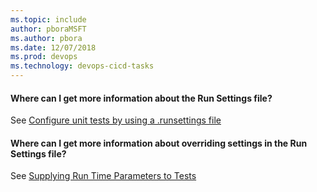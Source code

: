 ```yaml
---
ms.topic: include
author: pboraMSFT
ms.author: pbora
ms.date: 12/07/2018
ms.prod: devops
ms.technology: devops-cicd-tasks
---
```


#### Where can I get more information about the Run Settings file?

See [Configure unit tests by using a .runsettings file](/visualstudio/test/configure-unit-tests-by-using-a-dot-runsettings-file)

#### Where can I get more information about overriding settings in the Run Settings file?

See [Supplying Run Time Parameters to Tests](https://devblogs.microsoft.com/devops/supplying-run-time-parameters-to-tests/)
